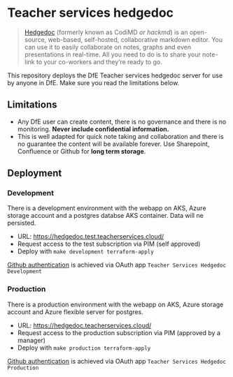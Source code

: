# Teacher services hedgedoc

> [Hedgedoc](https://hedgedoc.org/) (formerly known as CodiMD *or hackmd*) is an open-source, web-based, self-hosted, collaborative markdown editor. You can use it to easily collaborate on notes, graphs and even presentations in real-time. All you need to do is to share your note-link to your co-workers and they’re ready to go.

This repository deploys the DfE Teacher services hedgedoc server for use by anyone in DfE. Make sure you read the limitations below.

## Limitations
- Any DfE user can create content, there is no governance and there is no monitoring. **Never include confidential information.**
- This is well adapted for quick note taking and collaboration and there is no guarantee the content will be available forever. Use Sharepoint, Confluence or Github for **long term storage**.

## Deployment
### Development
There is a development environment with the webapp on AKS, Azure storage account and a postgres databse AKS container. Data will ne persisted.

- URL: https://hedgedoc.test.teacherservices.cloud/
- Request access to the test subscription via PIM (self approved)
- Deploy with `make development terraform-apply`

[Github authentication](https://docs.hedgedoc.org/guides/auth/github/) is achieved via OAuth app `Teacher Services Hedgedoc Development`

### Production
There is a production environment with the webapp on AKS, Azure storage account and Azure flexible server for postgres.

- URL: https://hedgedoc.teacherservices.cloud/
- Request access to the production subscription via PIM (approved by a manager)
- Deploy with `make production terraform-apply`

[Github authentication](https://docs.hedgedoc.org/guides/auth/github/) is achieved via OAuth app `Teacher Services Hedgedoc Production`
